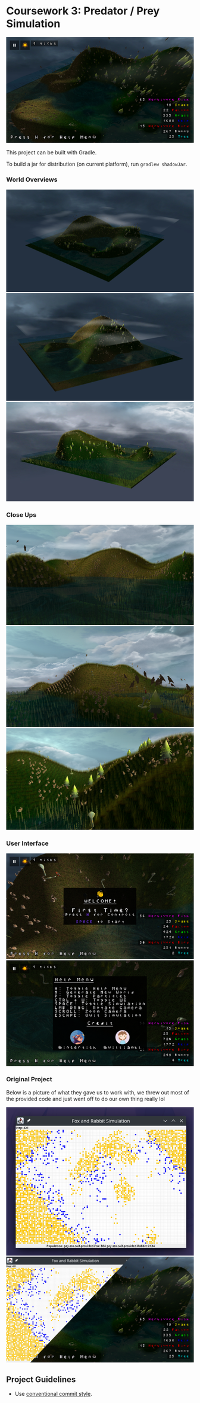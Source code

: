 # Coursework 3: Predator / Prey Simulation

![](screenshot.png)

This project can be built with Gradle.

To build a jar for distribution (on current platform), run `gradlew shadowJar`.

### World Overviews

![](screenshots/world1.jpg)
![](screenshots/world2.jpg)
![](screenshots/world3.jpg)

### Close Ups

![](screenshots/close1.jpg)
![](screenshots/close2.jpg)
![](screenshots/close3.jpg)

### User Interface

![](screenshots/ui-welcome.png)
![](screenshots/ui-help.png)

### Original Project

Below is a picture of what they gave us to work with, we threw out most of the provided code and just went off to do our own thing really lol

![](screenshots/base-project.png)
![](screenshots/base-project-comparison.png)

## Project Guidelines

- Use [conventional commit style](https://www.conventionalcommits.org/en/v1.0.0-beta.2/).
